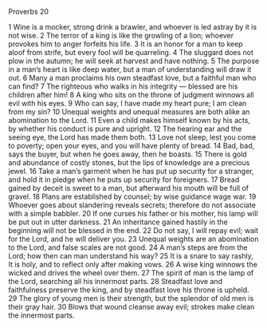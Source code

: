 Proverbs 20

1	Wine is a mocker, strong drink a brawler, and whoever is led astray by it is not wise.
2	The terror of a king is like the growling of a lion; whoever provokes him to anger forfeits his life.
3	It is an honor for a man to keep aloof from strife, but every fool will be quarreling.
4	The sluggard does not plow in the autumn; he will seek at harvest and have nothing.
5	The purpose in a man’s heart is like deep water, but a man of understanding will draw it out.
6	Many a man proclaims his own steadfast love, but a faithful man who can find?
7	The righteous who walks in his integrity — blessed are his children after him!
8	A king who sits on the throne of judgment winnows all evil with his eyes.
9	Who can say, I have made my heart pure; I am clean from my sin?
10	Unequal weights and unequal measures are both alike an abomination to the Lord.
11	Even a child makes himself known by his acts, by whether his conduct is pure and upright.
12	The hearing ear and the seeing eye, the Lord has made them both.
13	Love not sleep, lest you come to poverty; open your eyes, and you will have plenty of bread.
14	Bad, bad, says the buyer, but when he goes away, then he boasts.
15	There is gold and abundance of costly stones, but the lips of knowledge are a precious jewel.
16	Take a man’s garment when he has put up security for a stranger, and hold it in pledge when he puts up security for foreigners.
17	Bread gained by deceit is sweet to a man, but afterward his mouth will be full of gravel.
18	Plans are established by counsel; by wise guidance wage war.
19	Whoever goes about slandering reveals secrets; therefore do not associate with a simple babbler.
20	If one curses his father or his mother, his lamp will be put out in utter darkness.
21	An inheritance gained hastily in the beginning will not be blessed in the end.
22	Do not say, I will repay evil; wait for the Lord, and he will deliver you.
23	Unequal weights are an abomination to the Lord, and false scales are not good.
24	A man’s steps are from the Lord; how then can man understand his way?
25	It is a snare to say rashly, It is holy, and to reflect only after making vows.
26	A wise king winnows the wicked and drives the wheel over them.
27	The spirit of man is the lamp of the Lord, searching all his innermost parts.
28	Steadfast love and faithfulness preserve the king, and by steadfast love his throne is upheld.
29	The glory of young men is their strength, but the splendor of old men is their gray hair.
30	Blows that wound cleanse away evil; strokes make clean the innermost parts.

